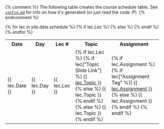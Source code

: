 {% comment %}
The following table creates the course schedule table. See [`config.md`](config.md) for info on how it's generated (or
just read the code :P).
{% endcomment %}

<table>
  <tr>
    <th>Date</th>
    <th>Day</th>
    <th>Lec #</th>
    <th>Topic</th>
    <th>Assignment</th>
    <!-- add additional column header labels here -->
    <!-- and add data rows similarly below -->
    <!--<th>Instructor</th>-->
  </tr>
{% for lec in site.data.schedule %}
    {% if lec.Lec %}
      <tr class="lec">
      {% else %}
      <tr class="nolec">
      {% endif %}
        <td>{{ lec.Date }}</td>
        <td>{{ lec.Day }}</td>
        <td>{{ lec.Lec }}</td>
        <td>
          {% if lec.Lec %}
            {% if lec["Topic Slide Link"] %}
              <a href="lectures/{{ lec["Topic Tag"] }}.html">{{ lec.Topic }}</a>
            {% else %}
              {{ lec.Topic }}
            {% endif %}
          {% else %}
              {{ lec.Topic }}
          {% endif %}
        </td>
        <td>
            {% if lec.Assignment %}
                {% if lec["Assignment Tag" %}]
                    <a href="{{ lec["Assignment Tag"] }}">{{ lec.Assignment }}</a>
                {% else %}
                  {{ lec.Assignment }}
                {% endif %}
            {% endif %}
        </td>
        <!-- add additional columns from the schedule.csv by name like below -->
        <!--<td>{{ lec.Instructor }}</td>-->
      </tr>
{% endfor %}
</table>
